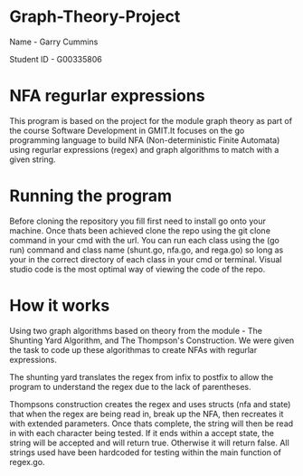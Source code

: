 # Graph-Theory-Project

Name - Garry Cummins

Student ID - G00335806

# NFA regurlar expressions

This program is based on the project for the module graph theory as part of the course Software Development in GMIT.It focuses on the go programming language to build NFA (Non-deterministic Finite Automata) using regurlar expressions (regex) and graph algorithms to match with a given string.

# Running the program

Before cloning the repository you fill first need to install go onto your machine. Once thats been achieved clone the repo using the git clone command in your cmd with the url. You can run each class using the (go run) command and class name (shunt.go, nfa.go, and rega.go) so long as your in the correct directory of each class in your cmd or terminal. Visual studio code is the most optimal way of viewing the code of the repo.

# How it works

Using two graph algorithms based on theory from the module - The Shunting Yard Algorithm, and The Thompson's Construction. We were given the task to code up these algorithmas to create NFAs with regurlar expressions.

The shunting yard translates the regex from infix to postfix to allow the program to understand the regex due to the lack of parentheses.

Thompsons construction creates the regex and uses structs (nfa and state) that when the regex are being read in, break up the NFA, then recreates it with extended parameters. Once thats complete, the string will then be read in with each character being tested. If it ends within a accept state, the string will be accepted and will return true. Otherwise it will return false. All strings used have been hardcoded for testing within the main function of regex.go.

